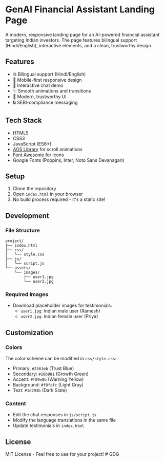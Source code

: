 # GenAI Financial Assistant Landing Page

A modern, responsive landing page for an AI-powered financial assistant targeting Indian investors. The page features bilingual support (Hindi/English), interactive elements, and a clean, trustworthy design.

## Features

- 🌐 Bilingual support (Hindi/English)
- 📱 Mobile-first responsive design
- 💬 Interactive chat demo
- ✨ Smooth animations and transitions
- 🎨 Modern, trustworthy UI
- 🔒 SEBI-compliance messaging

## Tech Stack

- HTML5
- CSS3
- JavaScript (ES6+)
- [AOS Library](https://michalsnik.github.io/aos/) for scroll animations
- [Font Awesome](https://fontawesome.com/) for icons
- Google Fonts (Poppins, Inter, Noto Sans Devanagari)

## Setup

1. Clone the repository
2. Open `index.html` in your browser
3. No build process required - it's a static site!

## Development

### File Structure
```
project/
├── index.html
├── css/
│   └── style.css
├── js/
│   └── script.js
└── assets/
    └── images/
        ├── user1.jpg
        └── user2.jpg
```

### Required Images
- Download placeholder images for testimonials:
  - `user1.jpg`: Indian male user (Ramesh)
  - `user2.jpg`: Indian female user (Priya)

## Customization

### Colors
The color scheme can be modified in `css/style.css`:
- Primary: `#2563eb` (Trust Blue)
- Secondary: `#10b981` (Growth Green)
- Accent: `#f59e0b` (Warning Yellow)
- Background: `#f8fafc` (Light Gray)
- Text: `#1e293b` (Dark Slate)

### Content
- Edit the chat responses in `js/script.js`
- Modify the language translations in the same file
- Update testimonials in `index.html`

## License
MIT License - Feel free to use for your project! # GDG
